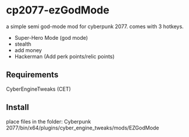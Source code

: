 # cp2077-ezGodMode

a simple semi god-mode mod for cyberpunk 2077.
comes with 3 hotkeys. 
 - Super-Hero Mode (god mode)
 - stealth
 - add money
 - Hackerman (Add perk points/relic points)

## Requirements

CyberEngineTweaks (CET)

## Install

place files in the folder:
Cyberpunk 2077/bin/x64/plugins/cyber_engine_tweaks/mods/EZGodMode
